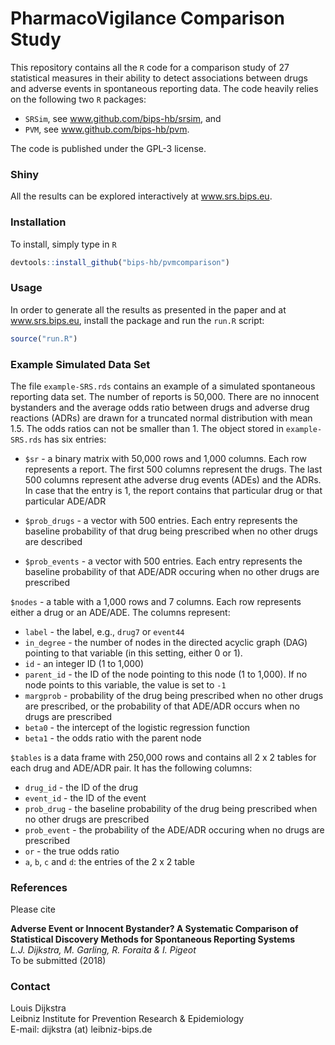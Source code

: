 # PharmacoVigilance Comparison Study

This repository contains all the `R` code for a comparison study of 27 statistical measures in their ability 
to detect associations between drugs and adverse events in spontaneous reporting data. The code heavily relies
on the following two `R` packages: 

* `SRSim`, see www.github.com/bips-hb/srsim, and 
* `PVM`, see www.github.com/bips-hb/pvm.  

The code is published under the GPL-3 license. 

### Shiny 

All the results can be explored interactively at www.srs.bips.eu.

### Installation
 
To install, simply type in `R`

```R
devtools::install_github("bips-hb/pvmcomparison")
```

### Usage

In order to generate all the results as presented in the paper and at www.srs.bips.eu, install the package 
and run the `run.R` script: 

```R
source("run.R")
```

### Example Simulated Data Set

The file `example-SRS.rds` contains an example of a simulated spontaneous reporting data set. The number of reports is 50,000. There are no innocent bystanders 
and the average odds ratio between drugs and adverse drug reactions (ADRs) are drawn for a truncated normal distribution with mean 1.5. The odds ratios can not be smaller than 1. The object stored in `example-SRS.rds` has six entries: 

* `$sr` - a binary matrix with 50,000 rows and 1,000 columns. Each row represents a report. The first 500 columns represent the drugs. The last 500 columns represent athe adverse drug events (ADEs) and the ADRs. In case that the entry is 1, the report contains that particular drug or that particular ADE/ADR 

* `$prob_drugs` - a vector with 500 entries. Each entry represents the baseline probability of that drug being prescribed when no other drugs are described

* `$prob_events` - a vector with 500 entries. Each entry represents the baseline probability of that ADE/ADR occuring when no other drugs are prescribed  

`$nodes` - a table with a 1,000 rows and 7 columns. Each row represents either a drug or an ADE/ADE. The columns represent: 

* `label` - the label, e.g., `drug7` or `event44` 
* `in_degree` - the number of nodes in the directed acyclic graph (DAG) pointing to that variable (in this setting, either 0 or 1). 
* `id` - an integer ID (1 to 1,000)
* `parent_id` - the ID of the node pointing to this node (1 to 1,000). If no node points to this variable, the value is set to `-1`
* `margprob` - probability of the drug being prescribed when no other drugs are prescribed, or the probability of that ADE/ADR occurs when no drugs are prescribed 
* `beta0` - the intercept of the logistic regression function
* `beta1` - the odds ratio with the parent node 

`$tables` is a data frame with 250,000 rows and contains all 2 x 2 tables for each drug and ADE/ADR pair. It has the following columns: 

* `drug_id` - the ID of the drug
* `event_id` - the ID of the event
* `prob_drug` - the baseline probability of the drug being prescribed when no other drugs are prescribed 
* `prob_event` - the probability of the ADE/ADR occuring when no drugs are prescribed
* `or` - the true odds ratio 
* `a`, `b`, `c` and `d`: the entries of the 2 x 2 table

### References

Please cite 

__Adverse Event or Innocent Bystander? A Systematic Comparison of Statistical Discovery Methods for Spontaneous Reporting Systems__\
*L.J. Dijkstra, M. Garling, R. Foraita & I. Pigeot*\
To be submitted (2018)

### Contact

Louis Dijkstra\
Leibniz Institute for Prevention Research & Epidemiology  
E-mail: dijkstra (at) leibniz-bips.de
